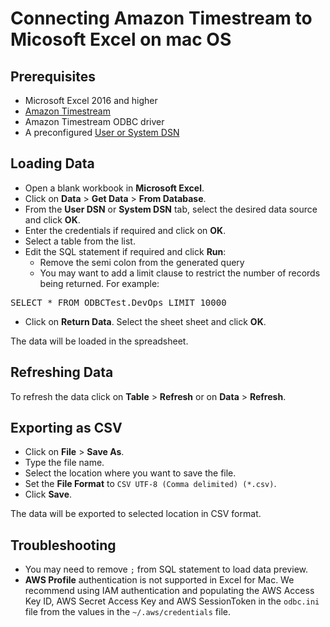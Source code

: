 #  Connecting Amazon Timestream to Micosoft Excel on mac OS

## Prerequisites

* Microsoft Excel 2016 and higher
* [Amazon Timestream](https://aws.amazon.com/timestream/)
* Amazon Timestream ODBC driver
* A preconfigured [User or System DSN](mac_configure_dsn.md)

## Loading Data 

* Open a blank workbook in **Microsoft Excel**.
* Click on **Data** > **Get Data** > **From Database**.
* From the **User DSN** or **System DSN** tab, select the desired data source and click **OK**.
* Enter the credentials if required and click on **OK**.
* Select a table from the list. 
* Edit the SQL statement if required and click **Run**:
    * Remove the semi colon from the generated query
    * You may want to add a limit clause to restrict the number of records being returned. For example:
<pre>
SELECT * FROM ODBCTest.DevOps LIMIT 10000
</pre>
* Click on **Return Data**. Select the sheet sheet and click **OK**.

The data will be loaded in the spreadsheet.

## Refreshing Data

To refresh the data click on **Table** > **Refresh** or on **Data** > **Refresh**.

## Exporting as CSV

* Click on **File** > **Save As**.
* Type the file name.
* Select the location where you want to save the file.
* Set the **File Format** to `CSV UTF-8 (Comma delimited) (*.csv)`.
* Click **Save**.

The data will be exported to selected location in CSV format.

## Troubleshooting

* You may need to remove `;` from SQL statement to load data preview.
* **AWS Profile** authentication is not supported in Excel for Mac. We recommend using IAM authentication and populating the AWS Access Key ID, AWS Secret Access Key and AWS SessionToken in the `odbc.ini` file from the values in the `~/.aws/credentials` file.
